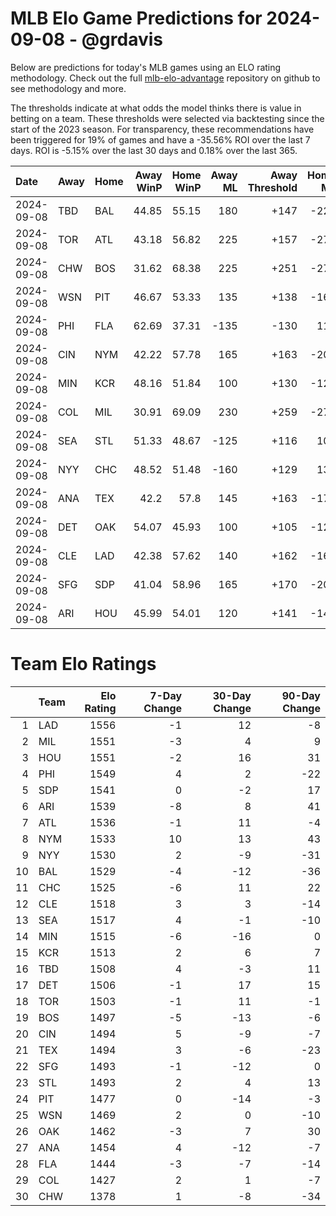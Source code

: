 # MLB Elo Game Predictions for 2024-09-08 - @grdavis
Below are predictions for today's MLB games using an ELO rating methodology. Check out the full [mlb-elo-advantage](https://github.com/grdavis/mlb-elo-advantage) repository on github to see methodology and more.

The thresholds indicate at what odds the model thinks there is value in betting on a team. These thresholds were selected via backtesting since the start of the 2023 season. For transparency, these recommendations have been triggered for 19% of games and have a -35.56% ROI over the last 7 days. ROI is -5.15% over the last 30 days and 0.18% over the last 365.

| Date       | Away   | Home   |   Away WinP |   Home WinP |   Away ML |   Away Threshold |   Home ML |   Home Threshold |
|:-----------|:-------|:-------|------------:|------------:|----------:|-----------------:|----------:|-----------------:|
| 2024-09-08 | TBD    | BAL    |       44.85 |       55.15 |       180 |             +147 |      -225 |             +101 |
| 2024-09-08 | TOR    | ATL    |       43.18 |       56.82 |       225 |             +157 |      -275 |             -105 |
| 2024-09-08 | CHW    | BOS    |       31.62 |       68.38 |       225 |             +251 |      -275 |             -160 |
| 2024-09-08 | WSN    | PIT    |       46.67 |       53.33 |       135 |             +138 |      -165 |             +108 |
| 2024-09-08 | PHI    | FLA    |       62.69 |       37.31 |      -135 |             -130 |       115 |             +198 |
| 2024-09-08 | CIN    | NYM    |       42.22 |       57.78 |       165 |             +163 |      -200 |             -109 |
| 2024-09-08 | MIN    | KCR    |       48.16 |       51.84 |       100 |             +130 |      -120 |             +114 |
| 2024-09-08 | COL    | MIL    |       30.91 |       69.09 |       230 |             +259 |      -275 |             -165 |
| 2024-09-08 | SEA    | STL    |       51.33 |       48.67 |      -125 |             +116 |       105 |             +128 |
| 2024-09-08 | NYY    | CHC    |       48.52 |       51.48 |      -160 |             +129 |       135 |             +116 |
| 2024-09-08 | ANA    | TEX    |       42.2  |       57.8  |       145 |             +163 |      -175 |             -109 |
| 2024-09-08 | DET    | OAK    |       54.07 |       45.93 |       100 |             +105 |      -120 |             +142 |
| 2024-09-08 | CLE    | LAD    |       42.38 |       57.62 |       140 |             +162 |      -165 |             -108 |
| 2024-09-08 | SFG    | SDP    |       41.04 |       58.96 |       165 |             +170 |      -200 |             -113 |
| 2024-09-08 | ARI    | HOU    |       45.99 |       54.01 |       120 |             +141 |      -145 |             +106 |

# Team Elo Ratings
|    | Team   |   Elo Rating |   7-Day Change |   30-Day Change |   90-Day Change |
|---:|:-------|-------------:|---------------:|----------------:|----------------:|
|  1 | LAD    |         1556 |             -1 |              12 |              -8 |
|  2 | MIL    |         1551 |             -3 |               4 |               9 |
|  3 | HOU    |         1551 |             -2 |              16 |              31 |
|  4 | PHI    |         1549 |              4 |               2 |             -22 |
|  5 | SDP    |         1541 |              0 |              -2 |              17 |
|  6 | ARI    |         1539 |             -8 |               8 |              41 |
|  7 | ATL    |         1536 |             -1 |              11 |              -4 |
|  8 | NYM    |         1533 |             10 |              13 |              43 |
|  9 | NYY    |         1530 |              2 |              -9 |             -31 |
| 10 | BAL    |         1529 |             -4 |             -12 |             -36 |
| 11 | CHC    |         1525 |             -6 |              11 |              22 |
| 12 | CLE    |         1518 |              3 |               3 |             -14 |
| 13 | SEA    |         1517 |              4 |              -1 |             -10 |
| 14 | MIN    |         1515 |             -6 |             -16 |               0 |
| 15 | KCR    |         1513 |              2 |               6 |               7 |
| 16 | TBD    |         1508 |              4 |              -3 |              11 |
| 17 | DET    |         1506 |             -1 |              17 |              15 |
| 18 | TOR    |         1503 |             -1 |              11 |              -1 |
| 19 | BOS    |         1497 |             -5 |             -13 |              -6 |
| 20 | CIN    |         1494 |              5 |              -9 |              -7 |
| 21 | TEX    |         1494 |              3 |              -6 |             -23 |
| 22 | SFG    |         1493 |             -1 |             -12 |               0 |
| 23 | STL    |         1493 |              2 |               4 |              13 |
| 24 | PIT    |         1477 |              0 |             -14 |              -3 |
| 25 | WSN    |         1469 |              2 |               0 |             -10 |
| 26 | OAK    |         1462 |             -3 |               7 |              30 |
| 27 | ANA    |         1454 |              4 |             -12 |              -7 |
| 28 | FLA    |         1444 |             -3 |              -7 |             -14 |
| 29 | COL    |         1427 |              2 |               1 |              -7 |
| 30 | CHW    |         1378 |              1 |              -8 |             -34 |